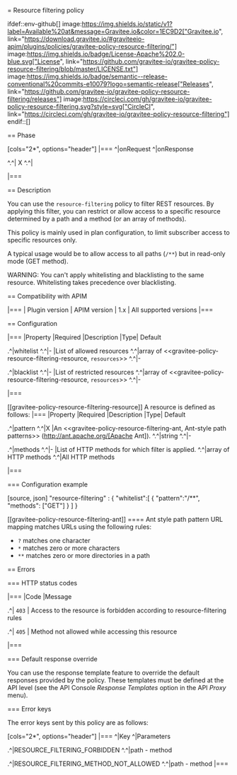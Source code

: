 = Resource filtering policy

ifdef::env-github[]
image:https://img.shields.io/static/v1?label=Available%20at&message=Gravitee.io&color=1EC9D2["Gravitee.io", link="https://download.gravitee.io/#graviteeio-apim/plugins/policies/gravitee-policy-resource-filtering/"]
image:https://img.shields.io/badge/License-Apache%202.0-blue.svg["License", link="https://github.com/gravitee-io/gravitee-policy-resource-filtering/blob/master/LICENSE.txt"]
image:https://img.shields.io/badge/semantic--release-conventional%20commits-e10079?logo=semantic-release["Releases", link="https://github.com/gravitee-io/gravitee-policy-resource-filtering/releases"]
image:https://circleci.com/gh/gravitee-io/gravitee-policy-resource-filtering.svg?style=svg["CircleCI", link="https://circleci.com/gh/gravitee-io/gravitee-policy-resource-filtering"]
endif::[]

== Phase

[cols="2*", options="header"]
|===
^|onRequest
^|onResponse

^.^| X
^.^|

|===

== Description

You can use the `resource-filtering` policy to filter REST resources. By applying this filter, you can restrict or allow access to
 a specific resource determined by a path and a method (or an array of methods).

This policy is mainly used in plan configuration, to limit subscriber access to specific resources only.

A typical usage would be to allow access to all paths (`/**`) but in read-only mode (GET method).

WARNING: You can't apply whitelisting and blacklisting to the same resource. Whitelisting takes precedence over blacklisting.

== Compatibility with APIM

|===
| Plugin version | APIM version
| 1.x            | All supported versions
|===

== Configuration

|===
|Property |Required |Description |Type| Default

.^|whitelist
^.^|-
|List of allowed resources
^.^|array of <<gravitee-policy-resource-filtering-resource, `resources`>>
^.^|-

.^|blacklist
^.^|-
|List of restricted resources
^.^|array of <<gravitee-policy-resource-filtering-resource, `resources`>>
^.^|-

|===

[[gravitee-policy-resource-filtering-resource]]
A resource is defined as follows:
|===
|Property |Required |Description |Type| Default

.^|pattern
^.^|X
|An <<gravitee-policy-resource-filtering-ant, Ant-style path patterns>> (http://ant.apache.org/[Apache Ant]).
^.^|string
^.^|-

.^|methods
^.^|-
|List of HTTP methods for which filter is applied.
^.^|array of HTTP methods
^.^|All HTTP methods

|===

=== Configuration example

[source, json]
"resource-filtering" : {
    "whitelist":[
        {
            "pattern":"/**",
            "methods": ["GET"]
        }
    ]
}

[[gravitee-policy-resource-filtering-ant]]
==== Ant style path pattern
URL mapping matches URLs using the following rules:

* `?` matches one character
* `*` matches zero or more characters
* `**` matches zero or more directories in a path

== Errors

=== HTTP status codes

|===
|Code |Message

.^| ```403```
| Access to the resource is forbidden according to resource-filtering rules

.^| ```405```
| Method not allowed while accessing this resource

|===

=== Default response override

You can use the response template feature to override the default responses provided by the policy. These templates must be defined at the API level (see the API Console *Response Templates*
option in the API *Proxy* menu).

=== Error keys

The error keys sent by this policy are as follows:

[cols="2*", options="header"]
|===
^|Key
^|Parameters

.^|RESOURCE_FILTERING_FORBIDDEN
^.^|path - method

.^|RESOURCE_FILTERING_METHOD_NOT_ALLOWED
^.^|path - method
|===
